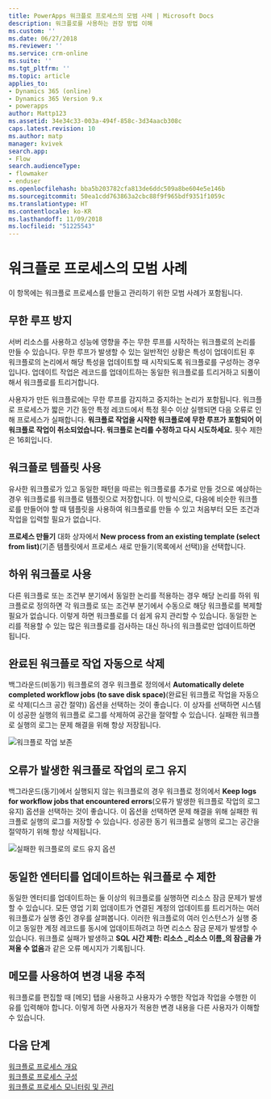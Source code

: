 ```yaml
---
title: PowerApps 워크플로 프로세스의 모범 사례 | Microsoft Docs
description: 워크플로를 사용하는 권장 방법 이해
ms.custom: ''
ms.date: 06/27/2018
ms.reviewer: ''
ms.service: crm-online
ms.suite: ''
ms.tgt_pltfrm: ''
ms.topic: article
applies_to:
- Dynamics 365 (online)
- Dynamics 365 Version 9.x
- powerapps
author: Mattp123
ms.assetid: 34e34c33-003a-494f-858c-3d34aacb308c
caps.latest.revision: 10
ms.author: matp
manager: kvivek
search.app:
- Flow
search.audienceType:
- flowmaker
- enduser
ms.openlocfilehash: bba5b203782cfa813de6ddc509a8be604e5e146b
ms.sourcegitcommit: 50ea1cdd763863a2cbc88f9f965bdf9351f1059c
ms.translationtype: HT
ms.contentlocale: ko-KR
ms.lasthandoff: 11/09/2018
ms.locfileid: "51225543"
---
```

# <a name="best-practices-for-workflow-processes"></a>워크플로 프로세스의 모범 사례

이 항목에는 워크플로 프로세스를 만들고 관리하기 위한 모범 사례가 포함됩니다.  
  
<a name="BKMK_AvoidInfiniteLoops"></a>   
## <a name="avoid-infinite-loops"></a>무한 루프 방지  
 서버 리소스를 사용하고 성능에 영향을 주는 무한 루프를 시작하는 워크플로의 논리를 만들 수 있습니다. 무한 루프가 발생할 수 있는 일반적인 상황은 특성이 업데이트된 후 워크플로의 논리에서 해당 특성을 업데이트할 때 시작되도록 워크플로를 구성하는 경우입니다. 업데이트 작업은 레코드를 업데이트하는 동일한 워크플로를 트리거하고 되풀이해서 워크플로를 트리거합니다.  
  
 사용자가 만든 워크플로에는 무한 루프를 감지하고 중지하는 논리가 포함됩니다. 워크플로 프로세스가 짧은 기간 동안 특정 레코드에서 특정 횟수 이상 실행되면 다음 오류로 인해 프로세스가 실패합니다. **워크플로 작업을 시작한 워크플로에 무한 루프가 포함되어 이 워크플로 작업이 취소되었습니다. 워크플로 논리를 수정하고 다시 시도하세요.** 횟수 제한은 16회입니다.  
  
<a name="BKMK_UseWorkflowTemplates"></a>   
## <a name="use-workflow-templates"></a>워크플로 템플릿 사용  
 유사한 워크플로가 있고 동일한 패턴을 따르는 워크플로를 추가로 만들 것으로 예상하는 경우 워크플로를 워크플로 템플릿으로 저장합니다. 이 방식으로, 다음에 비슷한 워크플로를 만들어야 할 때 템플릿을 사용하여 워크플로를 만들 수 있고 처음부터 모든 조건과 작업을 입력할 필요가 없습니다.  
  
 **프로세스 만들기** 대화 상자에서 **New process from an existing template (select from list)**(기존 템플릿에서 프로세스 새로 만들기(목록에서 선택))을 선택합니다.  
  
<a name="BKMK_UseChildWorkflows"></a>   
## <a name="use-child-workflows"></a>하위 워크플로 사용  
 다른 워크플로 또는 조건부 분기에서 동일한 논리를 적용하는 경우 해당 논리를 하위 워크플로로 정의하면 각 워크플로 또는 조건부 분기에서 수동으로 해당 워크플로를 복제할 필요가 없습니다. 이렇게 하면 워크플로를 더 쉽게 유지 관리할 수 있습니다. 동일한 논리를 적용할 수 있는 많은 워크플로를 검사하는 대신 하나의 워크플로만 업데이트하면 됩니다.  
  
## <a name="automatically-delete-completed-workflow-jobs"></a>완료된 워크플로 작업 자동으로 삭제
백그라운드(비동기) 워크플로의 경우 워크플로 정의에서 **Automatically delete completed workflow jobs (to save disk space)**(완료된 워크플로 작업을 자동으로 삭제(디스크 공간 절약)) 옵션을 선택하는 것이 좋습니다. 이 상자를 선택하면 시스템이 성공한 실행의 워크플로 로그를 삭제하여 공간을 절약할 수 있습니다. 실패한 워크플로 실행의 로그는 문제 해결을 위해 항상 저장됩니다.  

![워크플로 작업 보존](media/workflow-job-retention.png)

<a name="BKMK_AutoDeleteCompletedWorkflowJobs"></a>   
## <a name="keep-logs-for-workflow-jobs-that-encountered-errors"></a>오류가 발생한 워크플로 작업의 로그 유지  
백그라운드(동기)에서 실행되지 않는 워크플로의 경우 워크플로 정의에서 **Keep logs for workflow jobs that encountered errors**(오류가 발생한 워크플로 작업의 로그 유지) 옵션을 선택하는 것이 좋습니다. 이 옵션을 선택하면 문제 해결을 위해 실패한 워크플로 실행의 로그를 저장할 수 있습니다. 성공한 동기 워크플로 실행의 로그는 공간을 절약하기 위해 항상 삭제됩니다.   

![실패한 워크플로의 로드 유지 옵션](media/keep-logs-for-workflows.png)

## <a name="limit-the-number-of-workflows-that-update-the-same-entity"></a>동일한 엔터티를 업데이트하는 워크플로 수 제한
동일한 엔터티를 업데이트하는 둘 이상의 워크플로를 실행하면 리소스 잠금 문제가 발생할 수 있습니다. 모든 영업 기회 업데이트가 연결된 계정의 업데이트를 트리거하는 여러 워크플로가 실행 중인 경우를 살펴봅니다. 이러한 워크플로의 여러 인스턴스가 실행 중이고 동일한 계정 레코드를 동시에 업데이트하려고 하면 리소스 잠금 문제가 발생할 수 있습니다. 워크플로 실패가 발생하고 **SQL 시간 제한: 리소스 _리소스 이름_의 잠금을 가져올 수 없음**과 같은 오류 메시지가 기록됩니다. 

  
<a name="BKMK_DocumentChangesUsingNotes"></a>   
## <a name="use-notes-to-keep-track-of-changes"></a>메모를 사용하여 변경 내용 추적  
 워크플로를 편집할 때 [메모] 탭을 사용하고 사용자가 수행한 작업과 작업을 수행한 이유를 입력해야 합니다. 이렇게 하면 사용자가 적용한 변경 내용을 다른 사용자가 이해할 수 있습니다.  
  
## <a name="next-steps"></a>다음 단계  
 [워크플로 프로세스 개요](workflow-processes.md)   
 [워크플로 프로세스 구성](configure-workflow-steps.md)   
 [워크플로 프로세스 모니터링 및 관리](monitor-manage-processes.md)
   
